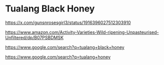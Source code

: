 # Tualang Black Honey
https://x.com/gunsnrosesgirl3/status/1916396027512303910

https://www.amazon.com/Activity-Varieties-Wild-ripening-Unpasteurised-Unfiltered/dp/B07PSBDMSK

https://www.google.com/search?q=tualang+black+honey

https://www.google.com/search?q=tualang+honey

